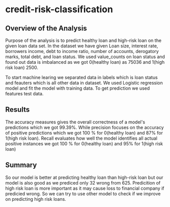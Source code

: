 # credit-risk-classification

## Overview of the Analysis
Purpose of the analysis is to predict healthy loan and high-risk loan on the given loan data set. In the dataset we have given Loan size, interest rate, borrowers income, debt to income ratio, number of accounts, derogatory marks, total debt, and loan status. We used value_counts on loan status and found out data is imbalanced as we got 0(healthy loan) as 75036 and 1(high risk loan) 2500.

To start machine learing we separated data in labels which is loan status and feauters which is all other data in dataset. We used Logistic regression model and fit the model with training data. To get prediction we used features test data.

## Results 
The accuracy measures gives the overall correctness of a model's predictions which we got 99.39%. While precision focuses on the accuracy of positive predictions which we got 100 % for 0(healthy loan) and 87% for 1(high risk loan). Recall evaluates how well the model identifies all actual positive instances we got 100 % for 0(healthy loan) and 95% for 1(high risk loan)

## Summary
So our model is better at predicting healthy loan than high-risk loan but our model is also good as we prediced only 32 wrong from 625. Predicition of high risk loan is more important as it may cause loss to financial company if predicied wrong. So we can try to use other model to check if we improve on predicting high risk loans.